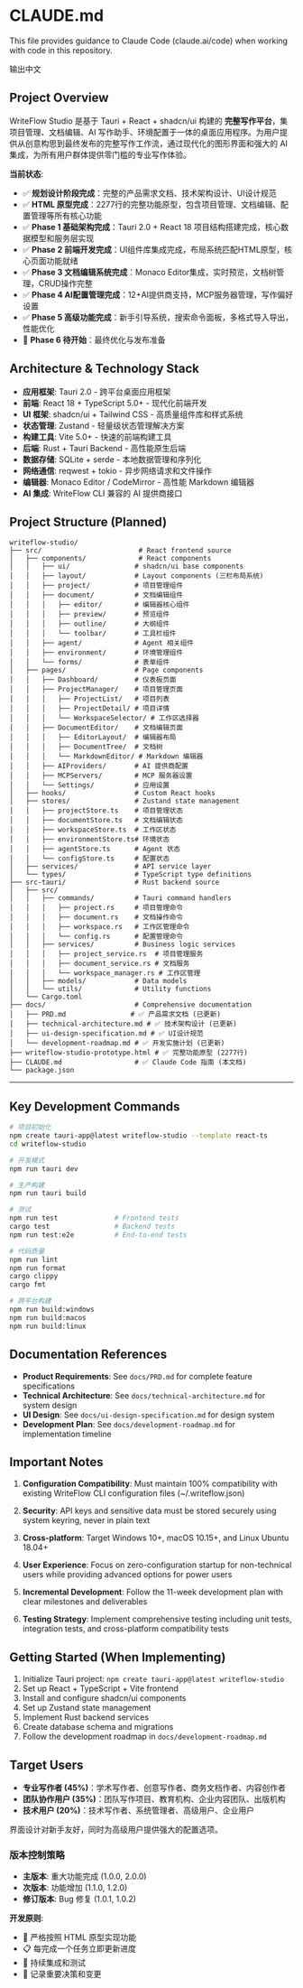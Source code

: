 # CLAUDE.md

This file provides guidance to Claude Code (claude.ai/code) when working with code in this repository.

输出中文

## Project Overview

WriteFlow Studio 是基于 Tauri + React + shadcn/ui 构建的 **完整写作平台**，集项目管理、文档编辑、AI 写作助手、环境配置于一体的桌面应用程序。为用户提供从创意构思到最终发布的完整写作工作流，通过现代化的图形界面和强大的 AI 集成，为所有用户群体提供零门槛的专业写作体验。

**当前状态**: 
- ✅ **规划设计阶段完成**：完整的产品需求文档、技术架构设计、UI设计规范
- ✅ **HTML 原型完成**：2277行的完整功能原型，包含项目管理、文档编辑、配置管理等所有核心功能
- ✅ **Phase 1 基础架构完成**：Tauri 2.0 + React 18 项目结构搭建完成，核心数据模型和服务层实现
- ✅ **Phase 2 前端开发完成**：UI组件库集成完成，布局系统匹配HTML原型，核心页面功能就绪
- ✅ **Phase 3 文档编辑系统完成**：Monaco Editor集成，实时预览，文档树管理，CRUD操作完整
- ✅ **Phase 4 AI配置管理完成**：12+AI提供商支持，MCP服务器管理，写作偏好设置
- ✅ **Phase 5 高级功能完成**：新手引导系统，搜索命令面板，多格式导入导出，性能优化
- 🚧 **Phase 6 待开始**：最终优化与发布准备

## Architecture & Technology Stack

- **应用框架**: Tauri 2.0 - 跨平台桌面应用框架
- **前端**: React 18 + TypeScript 5.0+ - 现代化前端开发
- **UI 框架**: shadcn/ui + Tailwind CSS - 高质量组件库和样式系统  
- **状态管理**: Zustand - 轻量级状态管理解决方案
- **构建工具**: Vite 5.0+ - 快速的前端构建工具
- **后端**: Rust + Tauri Backend - 高性能原生后端
- **数据存储**: SQLite + serde - 本地数据管理和序列化
- **网络通信**: reqwest + tokio - 异步网络请求和文件操作
- **编辑器**: Monaco Editor / CodeMirror - 高性能 Markdown 编辑器
- **AI 集成**: WriteFlow CLI 兼容的 AI 提供商接口

## Project Structure (Planned)

```
writeflow-studio/
├── src/                        # React frontend source
│   ├── components/             # React components
│   │   ├── ui/                # shadcn/ui base components
│   │   ├── layout/            # Layout components (三栏布局系统)
│   │   ├── project/           # 项目管理组件
│   │   ├── document/          # 文档编辑组件
│   │   │   ├── editor/        # 编辑器核心组件
│   │   │   ├── preview/       # 预览组件
│   │   │   ├── outline/       # 大纲组件
│   │   │   └── toolbar/       # 工具栏组件
│   │   ├── agent/             # Agent 相关组件
│   │   ├── environment/       # 环境管理组件
│   │   └── forms/             # 表单组件
│   ├── pages/                 # Page components
│   │   ├── Dashboard/         # 仪表板页面
│   │   ├── ProjectManager/    # 项目管理页面
│   │   │   ├── ProjectList/   # 项目列表
│   │   │   ├── ProjectDetail/ # 项目详情
│   │   │   └── WorkspaceSelector/ # 工作区选择器
│   │   ├── DocumentEditor/    # 文档编辑页面
│   │   │   ├── EditorLayout/  # 编辑器布局
│   │   │   ├── DocumentTree/  # 文档树
│   │   │   └── MarkdownEditor/ # Markdown 编辑器
│   │   ├── AIProviders/       # AI 提供商配置
│   │   ├── MCPServers/        # MCP 服务器设置
│   │   └── Settings/          # 应用设置
│   ├── hooks/                 # Custom React hooks
│   ├── stores/                # Zustand state management
│   │   ├── projectStore.ts    # 项目管理状态
│   │   ├── documentStore.ts   # 文档编辑状态
│   │   ├── workspaceStore.ts  # 工作区状态
│   │   ├── environmentStore.ts# 环境状态
│   │   ├── agentStore.ts      # Agent 状态
│   │   └── configStore.ts     # 配置状态
│   ├── services/              # API service layer
│   └── types/                 # TypeScript type definitions
├── src-tauri/                 # Rust backend source
│   ├── src/
│   │   ├── commands/          # Tauri command handlers
│   │   │   ├── project.rs     # 项目管理命令
│   │   │   ├── document.rs    # 文档操作命令
│   │   │   ├── workspace.rs   # 工作区管理命令
│   │   │   └── config.rs      # 配置管理命令
│   │   ├── services/          # Business logic services
│   │   │   ├── project_service.rs  # 项目管理服务
│   │   │   ├── document_service.rs # 文档服务
│   │   │   └── workspace_manager.rs # 工作区管理
│   │   ├── models/            # Data models
│   │   └── utils/             # Utility functions
│   └── Cargo.toml
├── docs/                      # Comprehensive documentation
│   ├── PRD.md                # ✅ 产品需求文档 (已更新)
│   ├── technical-architecture.md # ✅ 技术架构设计 (已更新)
│   ├── ui-design-specification.md # ✅ UI设计规范
│   └── development-roadmap.md # ✅ 开发实施计划 (已更新)
├── writeflow-studio-prototype.html # ✅ 完整功能原型 (2277行)
├── CLAUDE.md                  # ✅ Claude Code 指南 (本文档)
└── package.json
```

---

## Key Development Commands

```bash
# 项目初始化
npm create tauri-app@latest writeflow-studio --template react-ts
cd writeflow-studio

# 开发模式
npm run tauri dev

# 生产构建
npm run tauri build

# 测试
npm run test              # Frontend tests
cargo test                # Backend tests  
npm run test:e2e          # End-to-end tests

# 代码质量
npm run lint
npm run format
cargo clippy
cargo fmt

# 跨平台构建
npm run build:windows
npm run build:macos
npm run build:linux
```

## Documentation References

- **Product Requirements**: See `docs/PRD.md` for complete feature specifications
- **Technical Architecture**: See `docs/technical-architecture.md` for system design
- **UI Design**: See `docs/ui-design-specification.md` for design system
- **Development Plan**: See `docs/development-roadmap.md` for implementation timeline

## Important Notes

1. **Configuration Compatibility**: Must maintain 100% compatibility with existing WriteFlow CLI configuration files (~/.writeflow.json)

2. **Security**: API keys and sensitive data must be stored securely using system keyring, never in plain text

3. **Cross-platform**: Target Windows 10+, macOS 10.15+, and Linux Ubuntu 18.04+

4. **User Experience**: Focus on zero-configuration startup for non-technical users while providing advanced options for power users

5. **Incremental Development**: Follow the 11-week development plan with clear milestones and deliverables

6. **Testing Strategy**: Implement comprehensive testing including unit tests, integration tests, and cross-platform compatibility tests

## Getting Started (When Implementing)

1. Initialize Tauri project: `npm create tauri-app@latest writeflow-studio`
2. Set up React + TypeScript + Vite frontend
3. Install and configure shadcn/ui components
4. Set up Zustand state management
5. Implement Rust backend services
6. Create database schema and migrations
7. Follow the development roadmap in `docs/development-roadmap.md`

## Target Users

- **专业写作者 (45%)**：学术写作者、创意写作者、商务文档作者、内容创作者
- **团队协作用户 (35%)**：团队写作项目、教育机构、企业内容团队、出版机构  
- **技术用户 (20%)**：技术写作者、系统管理者、高级用户、企业用户

界面设计对新手友好，同时为高级用户提供强大的配置选项。

### 版本控制策略

- **主版本**: 重大功能完成 (1.0.0, 2.0.0)
- **次版本**: 功能增加 (1.1.0, 1.2.0)  
- **修订版本**: Bug 修复 (1.0.1, 1.0.2)

**开发原则**: 
- 🎯 严格按照 HTML 原型实现功能
- 📋 每完成一个任务立即更新进度
- 🔄 持续集成和测试
- 📝 记录重要决策和变更